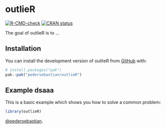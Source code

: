 
<!-- README.md is generated from README.Rmd. Please edit that file -->

# outlieR

<!-- badges: start -->

[![R-CMD-check](https://github.com/pedersebastian/outlieR/actions/workflows/R-CMD-check.yaml/badge.svg)](https://github.com/pedersebastian/outlieR/actions/workflows/R-CMD-check.yaml)
[![CRAN
status](https://www.r-pkg.org/badges/version/outlieR)](https://CRAN.R-project.org/package=outlieR)
<!-- badges: end -->

The goal of outlieR is to …

## Installation

You can install the development version of outlieR from
[GitHub](https://github.com/) with:

``` r
# install.packages("pak")
pak::pak("pedersebastian/outlieR")
```

## Example dsaaa

This is a basic example which shows you how to solve a common problem:

``` r
library(outlieR)
```

[@pedersebastian](https://github.com/pedersebastian).
